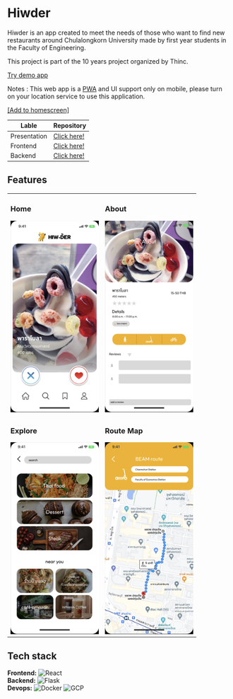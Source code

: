 # Hiwder

Hiwder is an app created to meet the needs of those who want to find new restaurants around Chulalongkorn University made by first year students in the Faculty of Engineering. 

This project is part of the 10 years project organized by Thinc.

[Try demo app](https://hiwder-3eec7.web.app/)

Notes : This web app is a [PWA](https://medium.com/@blockchain_simplified/what-is-a-pwa-an-intro-to-progressive-web-apps-3f280071f909) and UI support only on mobile, please turn on your location service to use this application.


[[Add to homescreen]](https://www.lifewire.com/home-screen-icons-in-safari-for-iphone-and-amp-ipod-touch-4103654)

| Lable | Repository |
| ------------- | ------------- |
| Presentation | [Click here!](https://github.com/Hiwder/hiwder-presentation) |
| Frontend  | [Click here!](https://github.com/Hiwder/hiwder-frontend) |
| Backend  | [Click here!](https://github.com/Hiwder/hiwder-backend)|

## Features

<table>
	<tr>
		<td>
			<h3>Home</h3>
			<img src="https://github.com/Hiwder/.github/blob/main/app-ui/home.png" width="200">
		</td>
		<td>
			<h3>About</h3>
			<img src="https://github.com/Hiwder/.github/blob/main/app-ui/about.png" width="200">
		</td>
	</tr>
	<tr>
		<td>
			<h3>Explore</h3>
			<img src="https://github.com/Hiwder/.github/blob/main/app-ui/explore.png" width="200">
		</td>
		<td>
			<h3>Route Map</h3>
			<img src="https://github.com/Hiwder/.github/blob/main/app-ui/map%20route.png" width="200">
		</td>
	</tr>
</table>

## Tech stack

**Frontend:** <img height="30" src="https://user-images.githubusercontent.com/25181517/183897015-94a058a6-b86e-4e42-a37f-bf92061753e5.png" alt="React" title="React" /> \
**Backend:**  <img height="30" src="https://user-images.githubusercontent.com/25181517/183423775-2276e25d-d43d-4e58-890b-edbc88e915f7.png" alt="Flask" title="Flask" /> \
**Devops:**  <img height="30" src="https://user-images.githubusercontent.com/25181517/117207330-263ba280-adf4-11eb-9b97-0ac5b40bc3be.png" alt="Docker" title="Docker" />
<img height="30" src="https://user-images.githubusercontent.com/25181517/183911547-990692bc-8411-4878-99a0-43506cdb69cf.png" alt="GCP" title="GCP" />
